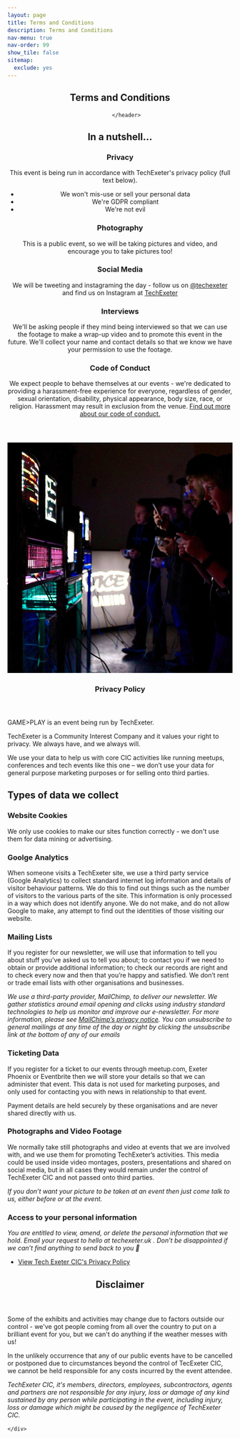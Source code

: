 ```yaml
---
layout: page
title: Terms and Conditions
description: Terms and Conditions
nav-menu: true
nav-order: 99
show_tile: false
sitemap:
  exclude: yes
---
```


<!-- Main -->
<div id="main" class="alt">

<!-- One -->
<section id="one">
	<div class="inner">
		<header class="major">
			<h1>Terms and Conditions</h1>
			
		</header>

<!-- Content -->
<h2 id="content">In a nutshell...</h2>

<div class="row">
	<div class="6u 12u$(small)">
		<h3><i class="fa fa-eye"></i> Privacy</h3>
		<p>This event is being run in accordance with TechExeter's privacy policy (full text below).</p>
		<ul>
		<li>We won't mis-use or sell your personal data</li>
		<li>We're GDPR compliant</li>
		<li>We're not evil</li>
		</ul>
	</div>
	<div class="6u$ 12u$(small)">
		<h3><i class="fa fa-camera"></i> Photography</h3>
		<p>This is a public event, so we will be taking pictures and video, and encourage you to take pictures too!</p>
	</div>
	<div class="6u 12u$(small)">
		<h3><i class="fa fa-bullhorn"></i> Social Media</h3>
		<p>We will be tweeting and instagraming the day - follow us on <a href="https://twitter.com/techexeter/" target="_blank">@techexeter</a> and find us on Instagram at <a href="https://instagram.com/techexeter/" target="_blank">TechExeter</a></p>
	</div>
	<div class="6u$ 12u$(small)">
		<h3><i class="fa fa-comments"></i> Interviews</h3>
		<p>We'll be asking people if they mind being interviewed so that we can use the footage to make a wrap-up video and to promote this event in the future. We'll collect your name and contact details so that we know we have your permission to use the footage.</p>
	</div>
		<div class="6u 12u$(small)">
		<h3><i class="fa fa-users"></i> Code of Conduct</h3>
		<p>We expect people to behave themselves at our events - we're dedicated to providing a harassment-free experience for everyone, regardless of gender, sexual orientation, disability, physical appearance, body size, race, or religion. Harassment may result in exclusion from the venue. <a href="https://techexeter.uk/code-of-conduct/" target="_blank">Find out more about our code of conduct.</a></p>
	</div>
</div>

</div>
</section>


<!-- Two -->
<section id="two" class="spotlights">
	<section>
		<div class="image">
			<img src="assets/images/gameplay-games-joypadbar4.jpg" alt="" data-position="center center" />
		</div>
		<div class="content">
			<div class="inner">
				<header class="major">
					<h3>Privacy Policy</h3>
				</header>
	<p>GAME&gt;PLAY is an event being run by TechExeter.</p>
<p>TechExeter is a Community Interest Company and it values your right to privacy. We always have, and we always will.</p>
<p>We use your data to help us with core CIC activities like running meetups, conferences and tech events like this one – we don’t use your data for general purpose marketing purposes or for selling onto third parties.</p>
<h2>Types of data we collect</h2>
<h3>Website Cookies</h3>
<p>We only use cookies to make our sites function correctly - we don't use them for data mining or advertising.</p>
<h3>Goolge Analytics</h3>
<p>When someone visits a TechExeter site, we use a third party service (Google Analytics) to collect standard internet log information and details of visitor behaviour patterns. We do this to find out things such as the number of visitors to the various parts of the site. This information is only processed in a way which does not identify anyone. We do not make, and do not allow Google to make, any attempt to find out the identities of those visiting our website.</p>
<h3>Mailing Lists</h3>
<p>If you register for our newsletter, we will use that information to tell you about stuff you’ve asked us to tell you about; to contact you if we need to obtain or provide additional information; to check our records are right and to check every now and then that you’re happy and satisfied. We don&#8217;t rent or trade email lists with other organisations and businesses.</p>
<p><em>We use a third-party provider, MailChimp, to deliver our newsletter. We gather statistics around email opening and clicks using industry standard technologies to help us monitor and improve our e-newsletter. For more information, please see <a href="https://mailchimp.com/legal/privacy/">MailChimp’s privacy notice</a>. You can unsubscribe to general mailings at any time of the day or night by clicking the unsubscribe link at the bottom of any of our emails</em></p>
<h3>Ticketing Data</h3>
<p>If you register for a ticket to our events through meetup.com, Exeter Phoenix or Eventbrite then we will store your details so that we can administer that event. This data is not used for marketing purposes, and only used for contacting you with news in relationship to that event.</p>
<p>Payment details are held securely by these organisations and are never shared directly with us.</p>

<h3>Photographs and Video Footage</h3>
<p>We normally take still photographs and video at events that we are involved with, and we use them for promoting TechExeter&#8217;s activities. This media could be used inside video montages, posters, presentations and shared on social media, but in all cases they would remain under the control of TechExeter CIC and not passed onto third parties.</p>
<p><em>If you don&#8217;t want your picture to be taken at an event then just come talk to us, either before or at the event.</em></p>

<h3>Access to your personal information</h3>
<p><em>You are entitled to view, amend, or delete the personal information that we hold. Email your request to hello at techexeter.uk . Don&#8217;t be disappointed if we can&#8217;t find anything to send back to you 🙂<br />
</em></p>
				<ul class="actions">
					<li><a href="https://techexeter.uk/privacy-policy/" class="button" target="_blank">View Tech Exeter CIC's Privacy Policy</a></li>
				</ul>
			</div>
		</div>
	</section>
	
</section>

<!-- Three -->
<section id="three">
	<div class="inner">
		<header class="major">
			<h2>Disclaimer</h2>
		</header>
		<p>Some of the exhibits and activities may change due to factors outside our control - we've got people coming from all over the country to put on a brilliant event for you, but we can't do anything if the weather messes with us! </p>
		<p>In the unlikely occurrence that any of our public events have to be cancelled or postponed due to circumstances beyond the control of TecExeter CIC, we cannot be held responsible for any costs incurred by the event attendee.</p>
		<p><em>TechExeter CIC, it's members, directors, employees, subcontractors, agents and partners are not responsible for any injury, loss or damage of any kind sustained by any person while participating in the event, including injury, loss or damage which might be caused by the negligence of TechExeter CIC.</em></p>
		
	</div>
</section>

</div>
